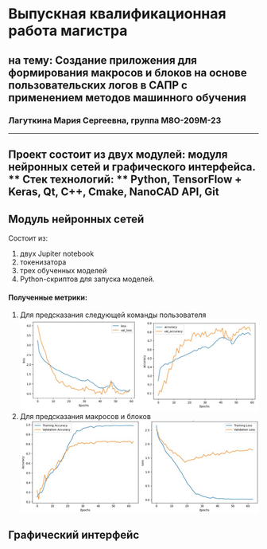 # Выпускная квалификационная работа магистра
## на тему: Создание приложения для формирования макросов и блоков на основе пользовательских логов в САПР с применением методов машинного обучения
### Лагуткина Мария Сергеевна, группа М8О-209М-23
------
Проект состоит из двух модулей: модуля нейронных сетей и графического интерфейса.
**
Стек технологий: ** Python, TensorFlow + Keras, Qt, C++, Cmake, NanoCAD API, Git
------
## Модуль нейронных сетей
Состоит из:
1. двух Jupiter notebook
2. токенизатора
3. трех обученных моделей
4. Python-скриптов для запуска моделей.

#### Полученные метрики:
1. Для предсказания следующей команды пользователя
   ![](./img/loss_acc_for_predicted_cmd.jpg)
2. Для предсказания макросов и блоков
![](./img/loss_acc_for_macro_and_blocks.jpg)
   
## Графический интерфейс


